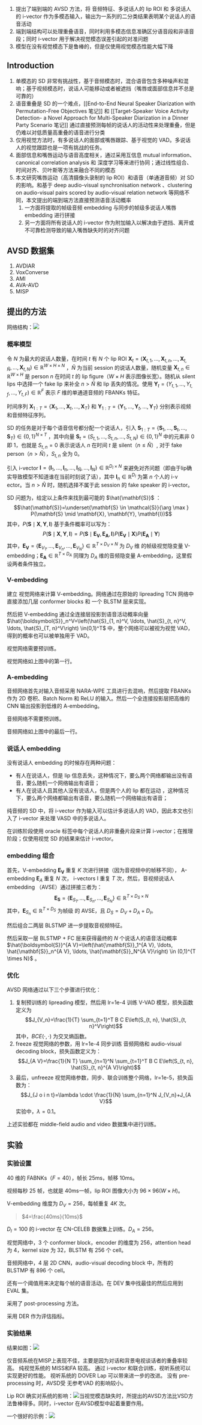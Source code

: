 
1. 提出了端到端的 AVSD 方法，将 音频特征、多说话人的 lip ROI 和 多说话人的 i-vector 作为多模态输入，输出为一系列的二分类结果表明某个说话人的语音活动
2. 端到端结构可以处理重叠语音，同时利用多模态信息准确区分语音段和非语音段；同时 i-vector 用于解决视觉模态误差引起的对准问题
3. 模型在没有视觉模态下是鲁棒的，但是仅使用视觉模态性能大幅下降


## Introduction

1. 单模态的 SD 非常有挑战性，基于音频模态时，混合语音包含多种噪声和混响；基于视频模态时，说话人可能移动或者被遮挡（嘴唇或面部信息并不总是可靠的）
2. 语音重叠是 SD 的一个难点，[[End-to-End Neural Speaker Diarization with Permutation-Free Objectives 笔记]] 和 [[Target-Speaker Voice Activity Detection- a Novel Approach for Multi-Speaker Diarization in a Dinner Party Scenario 笔记]] 通过直接预测每帧的说话人的活动性来处理重叠，但是仍难以对低质量高重叠的语音进行分类
3. 仅用视觉方法时，有多说话人的面部或嘴唇跟踪、基于视觉的 VAD。多说话人的视觉跟踪也是一项有挑战的任务。
4. 面部信息和嘴唇运动与语音高度相关，通过采用互信息 mutual information、canonical correlation analysis 和 深度学习等来进行协同；通过线性组合、时间对齐、贝叶斯等方法来融合不同的模态
5. 本文研究嘴唇运动（高清摄像头录制的 lip ROI）和语音（单通道音频）对 SD 的影响。和基于 deep audio-visual synchronisation network 、clustering on audio-visual pairs scored by audio-visual relation network 等网络不同，本文提出的端到端方法直接预测语音活动概率
	1. 一方面将提取的帧级音频 embedding 与同步的帧级多说话人嘴唇 embedding 进行拼接
	2. 另一方面将所有说话人的 i-vector 作为附加输入以解决由于遮挡、离开或不可靠检测导致的输入嘴唇缺失时的对齐问题

## AVSD 数据集

1. AVDIAR
2. VoxConverse
3. AMI
4. AVA-AVD
5. MISP

## 提出的方法

网络结构：![](./image/Pasted%20image%2020221115220935.png)



### 概率模型

令 $N$ 为最大的说话人数量，在时间 $t$ 有 $N$ 个 lip ROI $\mathbf{X}_t=\left(\boldsymbol{X}_{t, 1}, \ldots, \boldsymbol{X}_{t, n}, \ldots, \boldsymbol{X}_{t, \hat{N}}, \ldots, \boldsymbol{X}_{t, N}\right) \in \mathbb{R}^{W \times H \times N}$ ，$\hat{N}$ 为当前 session 的说话人数量，随机变量 $\boldsymbol{X}_{t, n} \in \mathbb{R}^{W \times H}$ 是 person $n$ 在时间 $t$ 的 lip figure（$W\times H$ 表示图像长宽）。随机从 silent lips 中选择一个 fake lip 来补全 $n>\hat{N}$ 和 lip 丢失的情况。使用 $\mathbf{Y}_t=\left(Y_{t, 1}, \ldots, Y_{t, f}, \ldots, Y_{t, F}\right) \in \mathbb{R}^F$ 表示 $F$ 维的单通道音频的 FBANKs 特征。

时间序列 $\mathbf{X}_{1: T}=\left\{\mathbf{X}_1, \ldots, \mathbf{X}_t, \ldots, \mathbf{X}_T\right\}$ 和 $\mathbf{Y}_{1: T}=\left\{\mathbf{Y}_1, \ldots, \mathbf{Y}_t, \ldots, \mathbf{Y}_T\right\}$ 分别表示视频和音频特征序列。

SD 的任务是对于每个语音信号都分配一个说话人，引入 $\mathbf{S}_{1: T}=\left\{\boldsymbol{S}_1, \ldots, \boldsymbol{S}_t, \ldots, \boldsymbol{S}_T\right\} \in\{0,1\}^{N \times T}$ ，其中向量 $\boldsymbol{S}_t=\left(S_{t, 1}, \ldots, S_{t, n}, \ldots, S_{t, N}\right) \in\{0,1\}^N$ 中的元素非 $0$ 即 $1$，也就是 $S_{t, n}=0$ 表示说话人 $n$ 在时间 $t$ 是 silent（$n\leq\hat{N}$）, 对于 fake person（$n>\hat{N}$），$S_{t, n}$ 全为 $0$。

引入 i-vector $\mathbf{I}=\left\{\boldsymbol{I}_1, \ldots, \boldsymbol{I}_n, \ldots, \boldsymbol{I}_{\hat{N}}, \ldots, \boldsymbol{I}_N\right\} \in \mathbb{R}^{D_I \times N}$ 来避免对齐问题（即由于lip确实导致模型不知道谁在当前时刻说了话），其中 $\boldsymbol{I}_n \in \mathbb{R}^{D_I}$ 为第 $n$ 个人的 i-v
ector。当 $n>\hat{N}$ 时，随机选择不属于此 session 的 fake speaker 的 i-vector。

SD 问题为，给定以上条件来找到最可能的 $\hat{\mathbf{S}}$  ：$$\hat{\mathbf{S}}=\underset{\mathbf{S} \in \mathcal{S}}{\arg \max } P(\mathbf{S} \mid \mathbf{X}, \mathbf{Y}, \mathbf{I})$$其中，$P(\mathbf{S} \mid \mathbf{X}, \mathbf{Y}, \mathbf{I})$ 基于条件概率可以写为：$$P(\mathbf{S} \mid \mathbf{X}, \mathbf{Y}, \mathbf{I})=P\left(\mathbf{S} \mid \mathbf{E}_{\boldsymbol{V}}, \mathbf{E}_{\boldsymbol{A}}, \mathbf{I}\right) P\left(\mathbf{E}_{\boldsymbol{V}} \mid \mathbf{X}\right) P\left(\mathbf{E}_{\boldsymbol{A}} \mid \mathbf{Y}\right)$$其中，$\mathbf{E}_{\boldsymbol{V}}=\left\{\boldsymbol{E}_{V_1}, \ldots, \boldsymbol{E}_{V_n}, \ldots, \boldsymbol{E}_{V_N}\right\} \in \mathbb{R}^{T \times D_V \times N}$ 为 $D_{V}$ 维 的帧级视觉隐变量 V-embedding；$\mathbf{E}_{\boldsymbol{A}} \in \mathbb{R}^{T \times D_A}$ 同理为 $D_{A}$ 维的音频隐变量 A-embedding，这里假设两者条件独立。

### V-embedding

建立 视觉网络来计算 V-embedding。网络通过在原始的 lipreading TCN 网络中直接添加几层 conformer blocks 和 一个 BLSTM 层来实现。

然后把 V-embedding 通过全连接层投影到语音活动概率向量 $\hat{\boldsymbol{S}}_n^V=\left(\hat{S}_{1, n}^V, \ldots, \hat{S}_{t, n}^V, \ldots, \hat{S}_{T, n}^V\right) \in(0,1)^T$ 中，整个网络可以被视为视觉 VAD，得到的概率也可以被单独用于 VAD。

视觉网络需要预训练。

视觉网络如上图中的第一行。

### A-embedding

音频网络首先对输入音频采用 NARA-WPE 工具进行去混响，然后提取 FBANKs 作为 2D 卷积、Batch Norm 和 ReLU 的输入。然后一个全连接投影层把高维的 CNN 输出投影到低维的 A-embedding。

音频网络不需要预训练。

音频网络如上图中的最后一行。

### 说话人 embedding

没有说话人 embedding 的时候存在两种问题：
+ 有人在说话人，但是 lip 信息丢失，这种情况下，要么两个网络都输出没有语音，要么随机一个网络输出有语音；
+ 有人在说话人且其他人没有说话人，但是两个人的 lip 都在运动 ，这种情况下，要么两个网络都输出有语音，要么随机一个网络输出有语音；

纯音频的 SD 中，将 i-vector 作为输入可以估计多说话人的 VAD，因此本文也引入了 i-vector 来处理 VASD 中的多说话人。

在训练阶段使用 oracle 标签中每个说话人的非重叠片段来计算 i-vector；在推理阶段；仅使用视觉 SD 的结果来估计 i-vector。

### embedding 组合

首先，$\mathrm{V} \text {-embedding } \mathbf{E}_{\boldsymbol{V}}$ 重复 $K$ 次进行拼接（因为音视频中的帧移不同），$\text { A-embedding } \mathbf{E}_A$ 重复 $N$ 次，$\text { i-vectors I }$ 重复 $T$ 次，然后，音视频说话人 embedding （AVSE）通过拼接三者为：$$\mathbf{E}_{\mathbf{S}}=\left\{\boldsymbol{E}_{S_1}, \ldots, \boldsymbol{E}_{S_n}, \ldots, \boldsymbol{E}_{S_N}\right\} \in \mathbb{R}^{T \times D_S \times N}$$其中，$\boldsymbol{E}_{S_{n}} \in \mathbb{R}^{T \times D_S}$    为帧级 的 AVSE，且 $D_S=D_V+D_A+D_I$。

然后组合二两层 BLSTMP 进一步提取音视频特征。

然后采取一层 BLSTMP + FC 层来获得最终的 $N$ 个说话人的语音活动概率 $\hat{\boldsymbol{S}}^{A V}=\left(\hat{\mathbf{S}}_1^{A V}, \ldots, \hat{\mathbf{S}}_n^{A V}, \ldots, \hat{\mathbf{S}}_N^{A V}\right) \in (0,1)^{T \times N}$ 。

### 优化

AVSD 网络通过以下三个步骤进行优化：
1. 复制预训练的 lipreading 模型，然后用 lr=1e-4 训练 V-VAD 模型，损失函数定义为 $$J_{V_n}=\frac{1}{T} \sum_{t=1}^T B C E\left(S_{t, n}, \hat{S}_{t, n}^V\right)$$其中，$B C E(\cdot, \cdot)$ 为交叉熵函数。
2. freeze 视觉网络的参数，用 lr=1e-4 同步训练 音频网络和 audio-visual decoding block，损失函数定义为：$$J_{A V}=\frac{1}{N T} \sum_{n=1}^N \sum_{t=1}^T B C E\left(S_{t, n}, \hat{S}_{t, n}^{A V}\right)$$
3. 最后，unfreeze 视觉网络参数，同步、联合训练整个网络，lr=1e-5，损失函数为：$$J_{J o i n t}=\lambda \cdot \frac{1}{N} \sum_{n=1}^N J_{V_n}+J_{A V}$$实验中，$\lambda=0.1$。

上述实验都在 middle-field audio and video 数据集中进行训练。

## 实验

### 实验设置

40 维的 FABNKs（$F=40$），帧长 25ms，帧移 10ms。

视频每秒 25 帧，也就是 40ms一帧，lip ROI 图像大小为 $96 \times 96(W \times H)$。

V-embedding 维度为 $D_V=256$，每帧重复 $4K$ 次。
> $4=\frac{40ms}{10ms}$ 

$D_I=100$ 的 i-vector 在 CN-CELEB 数据集上训练。$D_A=256$。

视觉网络中，3 个 conformer block，encoder 的维度为 256，attention head 为 4，kernel size 为 32，BLSTM 有 256 个 cell。

音频网络中，4 层 2D CNN，audio-visual decoding block 中，所有的  BLSTMP 有 896 个 cell。

还有一个阈值用来决定每个帧的语音活动。在 DEV 集中找最佳的然后应用到 EVAL 集。

采用了 post-processing 方法。

采用 DER 作为评估指标。

### 实验结果

结果如图：![](./image/Pasted%20image%2020221116113837.png)

仅音频系统在MISP上表现不佳，主要是因为对话和背景电视谈话者的重叠率较高。
纯视觉系统的 MISS和FA 较高。
通过 i-vector 和联合训练，视听系统可以实现更好的性能。
视听系统的 DOVER Lap 可以带来进一步的改进。
没有 pre-processing 时，AVSD受 无参考VAD 的影响较小。

Lip ROI 确实对系统的影响：![](./image/Pasted%20image%2020221116114600.png)当视觉模态缺失时，所提出的AVSD方法比VSD方法鲁棒得多。同时，i-vector 在AVSD模型中起着重要作用。

一个很好的示例：![](./image/Pasted%20image%2020221116114837.png)
